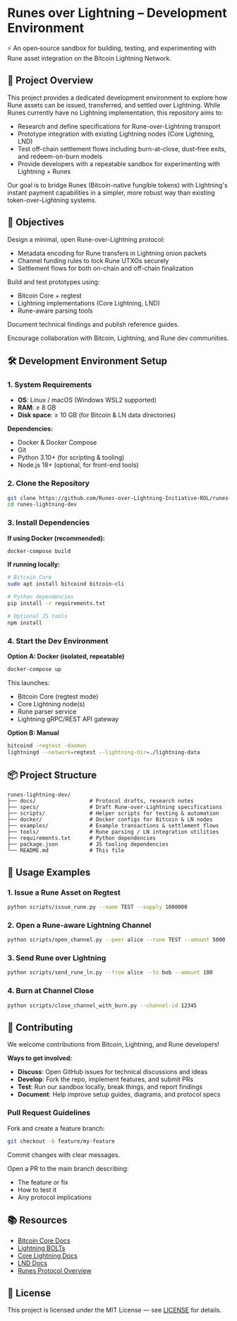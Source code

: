 # Runes over Lightning – Development Environment

⚡ An open‑source sandbox for building, testing, and experimenting with Rune asset integration on the Bitcoin Lightning Network.

## 📜 Project Overview

This project provides a dedicated development environment to explore how Rune assets can be issued, transferred, and settled over Lightning. While Runes currently have no Lightning implementation, this repository aims to:

- Research and define specifications for Rune-over-Lightning transport
- Prototype integration with existing Lightning nodes (Core Lightning, LND)
- Test off-chain settlement flows including burn-at-close, dust-free exits, and redeem-on-burn models
- Provide developers with a repeatable sandbox for experimenting with Lightning + Runes

Our goal is to bridge Runes (Bitcoin-native fungible tokens) with Lightning's instant payment capabilities in a simpler, more robust way than existing token-over-Lightning systems.

## 🎯 Objectives

Design a minimal, open Rune-over-Lightning protocol:

- Metadata encoding for Rune transfers in Lightning onion packets
- Channel funding rules to lock Rune UTXOs securely
- Settlement flows for both on-chain and off-chain finalization

Build and test prototypes using:

- Bitcoin Core + regtest
- Lightning implementations (Core Lightning, LND)
- Rune-aware parsing tools

Document technical findings and publish reference guides.

Encourage collaboration with Bitcoin, Lightning, and Rune dev communities.

## 🛠 Development Environment Setup

### 1. System Requirements

- **OS**: Linux / macOS (Windows WSL2 supported)
- **RAM**: ≥ 8 GB
- **Disk space**: ≥ 10 GB (for Bitcoin & LN data directories)

**Dependencies:**
- Docker & Docker Compose
- Git
- Python 3.10+ (for scripting & tooling)
- Node.js 18+ (optional, for front-end tools)

### 2. Clone the Repository

```bash
git clone https://github.com/Runes-over-Lightning-Initiative-ROL/runes-lightning-dev.git
cd runes-lightning-dev
```

### 3. Install Dependencies

**If using Docker (recommended):**

```bash
docker-compose build
```

**If running locally:**

```bash
# Bitcoin Core
sudo apt install bitcoind bitcoin-cli

# Python dependencies
pip install -r requirements.txt

# Optional JS tools
npm install
```

### 4. Start the Dev Environment

**Option A: Docker (isolated, repeatable)**

```bash
docker-compose up
```

This launches:
- Bitcoin Core (regtest mode)
- Core Lightning node(s)
- Rune parser service
- Lightning gRPC/REST API gateway

**Option B: Manual**

```bash
bitcoind -regtest -daemon
lightningd --network=regtest --lightning-dir=./lightning-data
```

## 📦 Project Structure

```
runes-lightning-dev/
├── docs/                 # Protocol drafts, research notes
├── specs/                # Draft Rune-over-Lightning specifications
├── scripts/              # Helper scripts for testing & automation
├── docker/               # Docker configs for Bitcoin & LN nodes
├── examples/             # Example transactions & settlement flows
├── tools/                # Rune parsing / LN integration utilities
├── requirements.txt      # Python dependencies
├── package.json          # JS tooling dependencies
└── README.md             # This file
```

## 🚀 Usage Examples

### 1. Issue a Rune Asset on Regtest

```bash
python scripts/issue_rune.py --name TEST --supply 1000000
```

### 2. Open a Rune-aware Lightning Channel

```bash
python scripts/open_channel.py --peer alice --rune TEST --amount 5000
```

### 3. Send Rune over Lightning

```bash
python scripts/send_rune_ln.py --from alice --to bob --amount 100
```

### 4. Burn at Channel Close

```bash
python scripts/close_channel_with_burn.py --channel-id 12345
```

## 🤝 Contributing

We welcome contributions from Bitcoin, Lightning, and Rune developers!

**Ways to get involved:**

- **Discuss**: Open GitHub issues for technical discussions and ideas
- **Develop**: Fork the repo, implement features, and submit PRs
- **Test**: Run our sandbox locally, break things, and report findings
- **Document**: Help improve setup guides, diagrams, and protocol specs

### Pull Request Guidelines

Fork and create a feature branch:

```bash
git checkout -b feature/my-feature
```

Commit changes with clear messages.

Open a PR to the main branch describing:
- The feature or fix
- How to test it
- Any protocol implications

## 📚 Resources

- [Bitcoin Core Docs](https://bitcoin.org/en/developer-documentation)
- [Lightning BOLTs](https://github.com/lightning/bolts)
- [Core Lightning Docs](https://docs.corelightning.org/)
- [LND Docs](https://docs.lightning.engineering/)
- [Runes Protocol Overview](https://docs.ordinals.com/runes)

## 📜 License

This project is licensed under the MIT License — see [LICENSE](LICENSE) for details. 